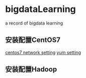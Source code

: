 # bigdataLearning
a record of bigdata learning

## 安装配置CentOS7
[centos7 network setting](https://github.com/apkkids/bigdataLearning/blob/master/NetworkSetting.md)
[yum setting](https://github.com/apkkids/bigdataLearning/blob/master/yumSetting.md)
## 安装配置Hadoop

